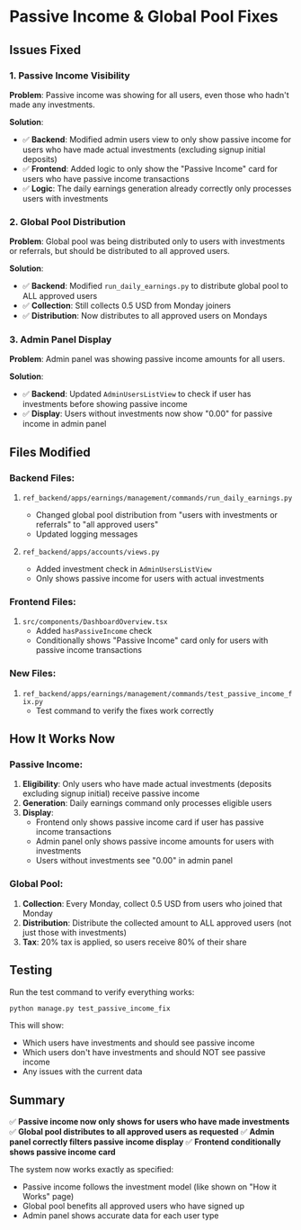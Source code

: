 # Passive Income & Global Pool Fixes

## Issues Fixed

### 1. Passive Income Visibility
**Problem**: Passive income was showing for all users, even those who hadn't made any investments.

**Solution**: 
- ✅ **Backend**: Modified admin users view to only show passive income for users who have made actual investments (excluding signup initial deposits)
- ✅ **Frontend**: Added logic to only show the "Passive Income" card for users who have passive income transactions
- ✅ **Logic**: The daily earnings generation already correctly only processes users with investments

### 2. Global Pool Distribution
**Problem**: Global pool was being distributed only to users with investments or referrals, but should be distributed to all approved users.

**Solution**:
- ✅ **Backend**: Modified `run_daily_earnings.py` to distribute global pool to ALL approved users
- ✅ **Collection**: Still collects 0.5 USD from Monday joiners
- ✅ **Distribution**: Now distributes to all approved users on Mondays

### 3. Admin Panel Display
**Problem**: Admin panel was showing passive income amounts for all users.

**Solution**:
- ✅ **Backend**: Updated `AdminUsersListView` to check if user has investments before showing passive income
- ✅ **Display**: Users without investments now show "0.00" for passive income in admin panel

## Files Modified

### Backend Files:
1. `ref_backend/apps/earnings/management/commands/run_daily_earnings.py`
   - Changed global pool distribution from "users with investments or referrals" to "all approved users"
   - Updated logging messages

2. `ref_backend/apps/accounts/views.py`
   - Added investment check in `AdminUsersListView`
   - Only shows passive income for users with actual investments

### Frontend Files:
1. `src/components/DashboardOverview.tsx`
   - Added `hasPassiveIncome` check
   - Conditionally shows "Passive Income" card only for users with passive income transactions

### New Files:
1. `ref_backend/apps/earnings/management/commands/test_passive_income_fix.py`
   - Test command to verify the fixes work correctly

## How It Works Now

### Passive Income:
1. **Eligibility**: Only users who have made actual investments (deposits excluding signup initial) receive passive income
2. **Generation**: Daily earnings command only processes eligible users
3. **Display**: 
   - Frontend only shows passive income card if user has passive income transactions
   - Admin panel only shows passive income amounts for users with investments
   - Users without investments see "0.00" in admin panel

### Global Pool:
1. **Collection**: Every Monday, collect 0.5 USD from users who joined that Monday
2. **Distribution**: Distribute the collected amount to ALL approved users (not just those with investments)
3. **Tax**: 20% tax is applied, so users receive 80% of their share

## Testing

Run the test command to verify everything works:
```bash
python manage.py test_passive_income_fix
```

This will show:
- Which users have investments and should see passive income
- Which users don't have investments and should NOT see passive income
- Any issues with the current data

## Summary

✅ **Passive income now only shows for users who have made investments**
✅ **Global pool distributes to all approved users as requested**
✅ **Admin panel correctly filters passive income display**
✅ **Frontend conditionally shows passive income card**

The system now works exactly as specified:
- Passive income follows the investment model (like shown on "How it Works" page)
- Global pool benefits all approved users who have signed up
- Admin panel shows accurate data for each user type